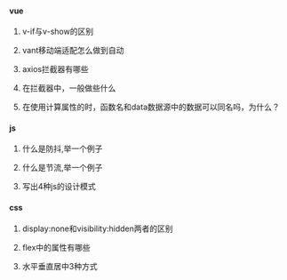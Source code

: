 #### vue

1. v-if与v-show的区别

2. vant移动端适配怎么做到自动

3. axios拦截器有哪些

4. 在拦截器中，一般做些什么

5. 在使用计算属性的时，函数名和data数据源中的数据可以同名吗，为什么？

#### js

1. 什么是防抖,举一个例子

2. 什么是节流,举一个例子

3. 写出4种js的设计模式


#### css

1. display:none和visibility:hidden两者的区别

2. flex中的属性有哪些

3. 水平垂直居中3种方式

   